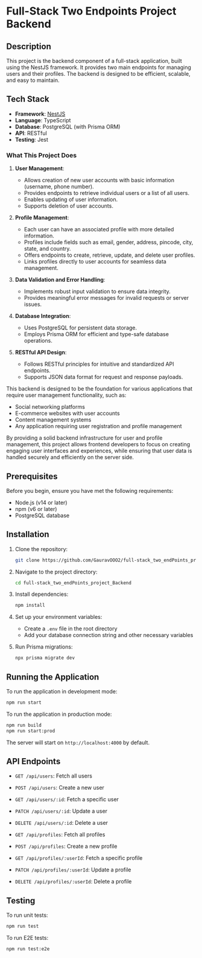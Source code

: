 # Full-Stack Two Endpoints Project Backend

## Description

This project is the backend component of a full-stack application, built using the NestJS framework. It provides two main endpoints for managing users and their profiles. The backend is designed to be efficient, scalable, and easy to maintain.

## Tech Stack

- **Framework**: [NestJS](https://nestjs.com/)
- **Language**: TypeScript
- **Database**: PostgreSQL (with Prisma ORM)
- **API**: RESTful
- **Testing**: Jest

### What This Project Does

1. **User Management**:
   - Allows creation of new user accounts with basic information (username, phone number).
   - Provides endpoints to retrieve individual users or a list of all users.
   - Enables updating of user information.
   - Supports deletion of user accounts.

2. **Profile Management**:
   - Each user can have an associated profile with more detailed information.
   - Profiles include fields such as email, gender, address, pincode, city, state, and country.
   - Offers endpoints to create, retrieve, update, and delete user profiles.
   - Links profiles directly to user accounts for seamless data management.

3. **Data Validation and Error Handling**:
   - Implements robust input validation to ensure data integrity.
   - Provides meaningful error messages for invalid requests or server issues.

4. **Database Integration**:
   - Uses PostgreSQL for persistent data storage.
   - Employs Prisma ORM for efficient and type-safe database operations.

5. **RESTful API Design**:
   - Follows RESTful principles for intuitive and standardized API endpoints.
   - Supports JSON data format for request and response payloads.

This backend is designed to be the foundation for various applications that require user management functionality, such as:
- Social networking platforms
- E-commerce websites with user accounts
- Content management systems
- Any application requiring user registration and profile management

By providing a solid backend infrastructure for user and profile management, this project allows frontend developers to focus on creating engaging user interfaces and experiences, while ensuring that user data is handled securely and efficiently on the server side.


## Prerequisites

Before you begin, ensure you have met the following requirements:

- Node.js (v14 or later)
- npm (v6 or later)
- PostgreSQL database

## Installation

1. Clone the repository:
   ```bash
   git clone https://github.com/GauravOOO2/full-stack_two_endPoints_project_Backend.git
   ```

2. Navigate to the project directory:
   ```bash
   cd full-stack_two_endPoints_project_Backend
   ```

3. Install dependencies:
   ```bash
   npm install
   ```

4. Set up your environment variables:
   - Create a `.env` file in the root directory
   - Add your database connection string and other necessary variables

5. Run Prisma migrations:
   ```bash
   npx prisma migrate dev
   ```

## Running the Application

To run the application in development mode:
```bash
npm run start
```

To run the application in production mode:
```bash
npm run build
npm run start:prod
``` 


The server will start on `http://localhost:4000` by default.

## API Endpoints

- `GET /api/users`: Fetch all users
- `POST /api/users`: Create a new user
- `GET /api/users/:id`: Fetch a specific user
- `PATCH /api/users/:id`: Update a user
- `DELETE /api/users/:id`: Delete a user

- `GET /api/profiles`: Fetch all profiles
- `POST /api/profiles`: Create a new profile
- `GET /api/profiles/:userId`: Fetch a specific profile
- `PATCH /api/profiles/:userId`: Update a profile
- `DELETE /api/profiles/:userId`: Delete a profile

## Testing

To run unit tests:
```bash
npm run test
```

To run E2E tests:
```bash
npm run test:e2e
```
